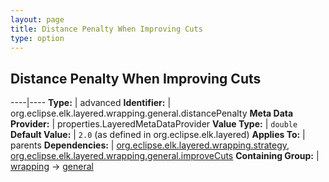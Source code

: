 ```yaml
---
layout: page
title: Distance Penalty When Improving Cuts 
type: option
---
```

## Distance Penalty When Improving Cuts 

----|----
**Type:** | advanced
**Identifier:** | org.eclipse.elk.layered.wrapping.general.distancePenalty
**Meta Data Provider:** | properties.LayeredMetaDataProvider
**Value Type:** | `double`
**Default Value:** | `2.0` (as defined in org.eclipse.elk.layered)
**Applies To:** | parents
**Dependencies:** | [org.eclipse.elk.layered.wrapping.strategy](org-eclipse-elk-layered-wrapping-strategy), [org.eclipse.elk.layered.wrapping.general.improveCuts](org-eclipse-elk-layered-wrapping-general-improveCuts)
**Containing Group:** | [wrapping](org-eclipse-elk-layered-wrapping) -> [general](org-eclipse-elk-layered-wrapping-general)
